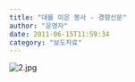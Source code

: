 ```yaml
---
title: "대를 이은 봉사 - 경향신문"
author: "운영자"
date: 2011-06-15T11:59:34
category: "보도자료"
---
```


![2.jpg](/files/attach/images/2884/092/010/fc5a0f4fe731ee1dd38fa088226e5ea8.jpg)
